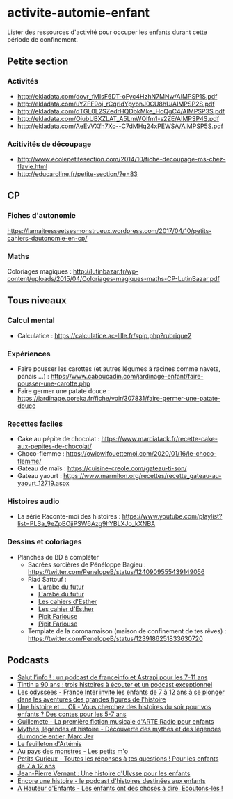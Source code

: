 # activite-automie-enfant
Lister des ressources d'activité pour occuper les enfants durant cette période de confinement.

## Petite section
### Activités
* http://ekladata.com/doyr_fMIsF6DT-oFyc4HzhN7MNw/AIMPSP1S.pdf
* http://ekladata.com/uYZFF9oj_rCqrIdYpybnJ0CU8hU/AIMPSP2S.pdf
* http://ekladata.com/dTGL0L2SZedrHQDbkMke_HoQgC4/AIMPSP3S.pdf
* http://ekladata.com/OiubUBXZLAT_A5LmWQlfm1-s2ZE/AIMPSP4S.pdf
* http://ekladata.com/AeEvVXfh7Xo--C7dMHq24xPEWSA/AIMPSP5S.pdf

### Acitivités de découpage
* http://www.ecolepetitesection.com/2014/10/fiche-decoupage-ms-chez-flavie.html
* http://educaroline.fr/petite-section/?e=83

## CP
### Fiches d'autonomie
https://lamaitresseetsesmonstrueux.wordpress.com/2017/04/10/petits-cahiers-dautonomie-en-cp/

### Maths
Coloriages magiques : http://lutinbazar.fr/wp-content/uploads/2015/04/Coloriages-magiques-maths-CP-LutinBazar.pdf

## Tous niveaux

### Calcul mental
* Calculatice : https://calculatice.ac-lille.fr/spip.php?rubrique2

### Expériences
* Faire pousser les carottes (et autres légumes à racines comme navets, panais ...) : https://www.caboucadin.com/jardinage-enfant/faire-pousser-une-carotte.php
* Faire germer une patate douce : https://jardinage.ooreka.fr/fiche/voir/307831/faire-germer-une-patate-douce

### Recettes faciles
* Cake au pépite de chocolat : https://www.marciatack.fr/recette-cake-aux-pepites-de-chocolat/
* Choco-flemme : https://owiowifouettemoi.com/2020/01/16/le-choco-flemme/
* Gateau de maïs : https://cuisine-creole.com/gateau-ti-son/
* Gateau yaourt : https://www.marmiton.org/recettes/recette_gateau-au-yaourt_12719.aspx

### Histoires audio
* La série Raconte-moi des histoires : https://www.youtube.com/playlist?list=PLSa_9eZpBOjiPSW6Azg9hYBLXJo_kXNBA

### Dessins et coloriages
* Planches de BD à compléter
  * Sacrées sorcières de Pénéloppe Bagieu : https://twitter.com/PenelopeB/status/1240909555439149056
  * Riad Sattouf : 
    - [L'arabe du futur](riadsattouf.com/collections/frontpage/products/larabe-du-futur-a-telecharger-a-ecrire-et-a-colorier)
    - [L'arabe du futur](https://www.riadsattouf.com/collections/frontpage/products/larabe-du-futur-a-telecharger-a-ecrire-et-a-colorier-1)
    - [Les cahiers d'Esther](https://www.riadsattouf.com/collections/frontpage/products/les-cahiers-desther-br-a-telecharger-a-ecrire-et-a-colorier-cliquez-sur-limage)
    - [Les cahier d'Esther](https://www.riadsattouf.com/collections/frontpage/products/les-cahiers-desther-br-a-telecharger-a-ecrire-et-a-colorier-cliquez-sur-limage-1)
    - [Pipit Farlouse](https://www.riadsattouf.com/collections/frontpage/products/pipit-farlouse-br-a-telecharger-a-ecrire-et-a-colorier-cliquez-sur-limage)
    - [Pipit Farlouse](https://www.riadsattouf.com/collections/frontpage/products/pipit-farlouse-br-a-telecharger-a-ecrire-et-a-colorier-cliquez-sur-limage-1)
  * Template de la coronamaison (maison de confinement de tes rêves) : https://twitter.com/PenelopeB/status/1239186251833630720
    
  

## Podcasts

* [Salut l’info ! : un podcast de franceinfo et Astrapi pour les 7-11 ans](https://www.astrapi.com/planete-astrapi/actualites-astrapi/salut-l-info-podcast-franceinfo-astrapi)
* [Tintin a 90 ans : trois histoires à écouter et un podcast exceptionnel](https://www.franceculture.fr/bd-bande-dessinee/les-aventures-de-tintin-un-podcast-exceptionnel)
* [Les odyssées - France Inter invite les enfants de 7 à 12 ans à se plonger dans les aventures des grandes figures de l'histoire](https://www.franceinter.fr/emissions/les-odyssees)
* [Une histoire et ... Oli - Vous cherchez des histoires du soir pour vos enfants ? Des contes pour les 5-7 ans](https://www.franceinter.fr/emissions/une-histoire-et-oli)
* [Guillemete - La première fiction musicale d'ARTE Radio pour enfants](https://www.arteradio.com/serie/guillemette)
* [Mythes, légendes et histoire - Découverte des mythes et des légendes du monde entier, Marc Jer](https://mythes-et-legendes.lepodcast.fr/)
* [Le feuilleton d'Artémis](https://podcast.ausha.co/le-feuilleton-d-artemis-le-podcast)
* [Au pays des monstres - Les petits m'o](https://www.petitsmo.fr/au-pays-des-monstres)
* [Petits Curieux - Toutes les réponses à tes questions ! Pour les enfants de 7 à 12 ans](http://fr-fr.radioline.co/podcast-petits-curieux)
* [Jean-Pierre Vernant : Une histoire d'Ulysse pour les enfants](https://www.franceculture.fr/emissions/les-nuits-de-france-culture/jean-pierre-vernant-une-histoire-d-ulysse-pour-les-enfants)
* [Encore une histoire - le podcast d'histoires destinées aux enfants](https://shows.acast.com/encore-une-histoire/)
* [A Hauteur d'Enfants - Les enfants ont des choses à dire. Ecoutons-les !](https://www.francebleu.fr/emissions/a-hauteur-d-enfant/herault)

